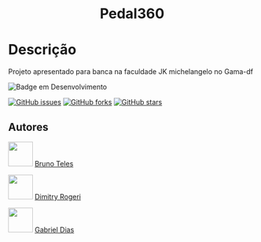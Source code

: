 <h1 align="center"> Pedal360 </h1>

# Descrição
Projeto apresentado para banca na faculdade JK michelangelo no Gama-df

![Badge em Desenvolvimento](http://img.shields.io/static/v1?label=STATUS&message=EM%20DESENVOLVIMENTO&color=GREEN&style=for-the-badge)

[![GitHub issues](https://img.shields.io/github/issues/cibersky-code/Pedal360?style=flat-square)](https://github.com/cibersky-code/Pedal360/issues)
[![GitHub forks](https://img.shields.io/github/forks/cibersky-code/Pedal360)](https://github.com/cibersky-code/Pedal360/network)
[![GitHub stars](https://img.shields.io/github/stars/cibersky-code/Pedal360)](https://github.com/cibersky-code/Pedal360/stargazers)

## Autores

<img src="https://user-images.githubusercontent.com/71657248/159640582-2180750c-abe7-4fb1-bb28-2d7366fb1cf9.jpeg" style="width:50px;heigh:50px;">  [Bruno Teles](https://github.com/cibersky-code)

<img src="https://user-images.githubusercontent.com/71657248/159640502-d0800ddd-b67a-444c-aa5d-34f57fdd5c19.jpg" style="width:50px;heigh:50px;">  [Dimitry Rogeri](https://github.com/Dimitry-Rogeri) 

<img src="https://user-images.githubusercontent.com/71657248/159640373-1df960a4-eb72-461a-8d0c-24196c6737fb.jpg" style="width:50px;heigh:50px;">  [Gabriel Dias](https://github.com/GabrielOrg)


